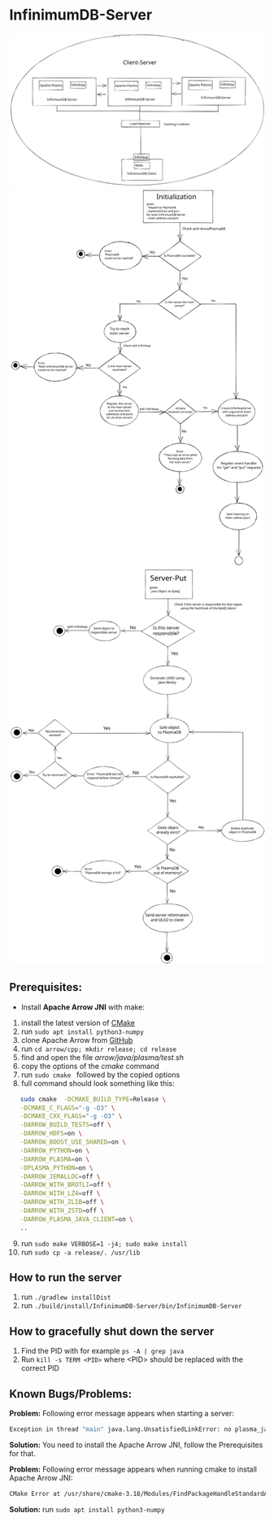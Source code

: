 # InfinimumDB-Server

![Alt text](./documentation/images/Overview.svg)
![Alt text](./documentation/images/Initialization.svg)
![Alt text](./documentation/images/Put.svg)

## Prerequisites:

- Install **Apache Arrow JNI** with make:

1. install the latest version
   of [CMake](https://askubuntu.com/questions/355565/how-do-i-install-the-latest-version-of-cmake-from-the-command-line)
2. run ```sudo apt install python3-numpy```
3. clone Apache Arrow from [GitHub](https://github.com/apache/arrow)
4. run  ```cd arrow/cpp; mkdir release; cd release```
5. find and open the file *arrow/java/plasma/test.sh*
6. copy the options of the *cmake* command
7. run ```sudo cmake ``` followed by the copied options
8. full command should look something like this:

```bash
   sudo cmake  -DCMAKE_BUILD_TYPE=Release \
   -DCMAKE_C_FLAGS="-g -O3" \
   -DCMAKE_CXX_FLAGS="-g -O3" \
   -DARROW_BUILD_TESTS=off \
   -DARROW_HDFS=on \
   -DARROW_BOOST_USE_SHARED=on \
   -DARROW_PYTHON=on \
   -DARROW_PLASMA=on \
   -DPLASMA_PYTHON=on \
   -DARROW_JEMALLOC=off \
   -DARROW_WITH_BROTLI=off \
   -DARROW_WITH_LZ4=off \
   -DARROW_WITH_ZLIB=off \
   -DARROW_WITH_ZSTD=off \
   -DARROW_PLASMA_JAVA_CLIENT=on \
   ..
```

9. run ```sudo make VERBOSE=1 -j4; sudo make install```
10. run ```sudo cp -a release/. /usr/lib```

## How to run the server

1. run ```./gradlew installDist```
2. run ```./build/install/InfinimumDB-Server/bin/InfinimumDB-Server```

## How to gracefully shut down the server

1. Find the PID with for example ```ps -A | grep java```
2. Run ```kill -s TERM <PID>``` where \<PID\> should be replaced with the correct PID

## Known Bugs/Problems:

**Problem:**
Following error message appears when starting a server:

```bash
Exception in thread "main" java.lang.UnsatisfiedLinkError: no plasma_java in java.library.path: /usr/java/packages/lib:/usr/lib64:/lib64:/lib:/usr/lib
```

**Solution:** You need to install the Apache Arrow JNI, follow the Prerequisites for that.

**Problem:**
Following error message appears when running cmake to install Apache Arrow JNI:

```bash
CMake Error at /usr/share/cmake-3.18/Modules/FindPackageHandleStandardArgs.cmake:165 (message): Could NOT find Python3 (missing: Python3_NumPy_INCLUDE_DIRS NumPy) (found version "3.9.7")
```

**Solution:** run ```sudo apt install python3-numpy```
